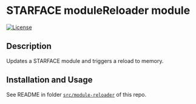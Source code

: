 # STARFACE moduleReloader module

[![License](https://img.shields.io/badge/license-MIT-blue.svg)](LICENSE)

## Description
Updates a STARFACE module and triggers a reload to memory.  

## Installation and Usage
See README in folder [`src/module-reloader`]() of this repo.